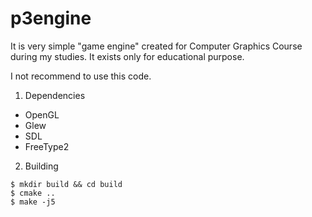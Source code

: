 # p3engine

It is very simple "game engine" created for Computer Graphics Course during my studies.
It exists only for educational purpose.

I not recommend to use this code.

1. Dependencies
  * OpenGL
  * Glew
  * SDL
  * FreeType2

2. Building
```
$ mkdir build && cd build
$ cmake ..
$ make -j5
```


